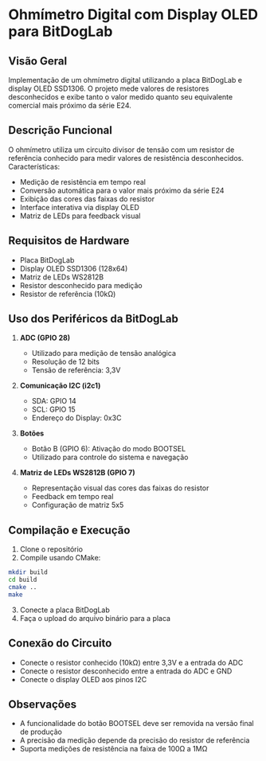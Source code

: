 # Ohmímetro Digital com Display OLED para BitDogLab

## Visão Geral
Implementação de um ohmímetro digital utilizando a placa BitDogLab e display OLED SSD1306. O projeto mede valores de resistores desconhecidos e exibe tanto o valor medido quanto seu equivalente comercial mais próximo da série E24.

## Descrição Funcional
O ohmímetro utiliza um circuito divisor de tensão com um resistor de referência conhecido para medir valores de resistência desconhecidos. Características:
- Medição de resistência em tempo real
- Conversão automática para o valor mais próximo da série E24
- Exibição das cores das faixas do resistor
- Interface interativa via display OLED
- Matriz de LEDs para feedback visual

## Requisitos de Hardware
- Placa BitDogLab
- Display OLED SSD1306 (128x64)
- Matriz de LEDs WS2812B
- Resistor desconhecido para medição
- Resistor de referência (10kΩ)

## Uso dos Periféricos da BitDogLab
1. **ADC (GPIO 28)**
   - Utilizado para medição de tensão analógica
   - Resolução de 12 bits
   - Tensão de referência: 3,3V

2. **Comunicação I2C (i2c1)**
   - SDA: GPIO 14
   - SCL: GPIO 15
   - Endereço do Display: 0x3C

3. **Botões**
   - Botão B (GPIO 6): Ativação do modo BOOTSEL
   - Utilizado para controle do sistema e navegação

4. **Matriz de LEDs WS2812B (GPIO 7)**
   - Representação visual das cores das faixas do resistor
   - Feedback em tempo real
   - Configuração de matriz 5x5

## Compilação e Execução
1. Clone o repositório
2. Compile usando CMake:
```bash
mkdir build
cd build
cmake ..
make
```
3. Conecte a placa BitDogLab
4. Faça o upload do arquivo binário para a placa

## Conexão do Circuito
- Conecte o resistor conhecido (10kΩ) entre 3,3V e a entrada do ADC
- Conecte o resistor desconhecido entre a entrada do ADC e GND
- Conecte o display OLED aos pinos I2C

## Observações
- A funcionalidade do botão BOOTSEL deve ser removida na versão final de produção
- A precisão da medição depende da precisão do resistor de referência
- Suporta medições de resistência na faixa de 100Ω a 1MΩ
